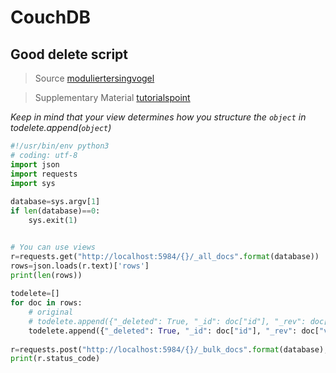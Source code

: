# CouchDB

## Good delete script

> Source [moduliertersingvogel](https://moduliertersingvogel.de/2018/03/15/bulk-delete-in-couchdb/)

> Supplementary Material [tutorialspoint](https://www.tutorialspoint.com/couchdb/couchdb_deleting_a_document.htm)

*Keep in mind that your view determines how you structure the ```object``` in todelete.append(```object```)*
```python
#!/usr/bin/env python3
# coding: utf-8
import json
import requests
import sys
 
database=sys.argv[1]
if len(database)==0:
    sys.exit(1)


# You can use views 
r=requests.get("http://localhost:5984/{}/_all_docs".format(database))
rows=json.loads(r.text)['rows']
print(len(rows))
 
todelete=[]
for doc in rows:
    # original
    # todelete.append({"_deleted": True, "_id": doc["id"], "_rev": doc["value"]["rev"]})
    todelete.append({"_deleted": True, "_id": doc["id"], "_rev": doc["value"][0]})
 
r=requests.post("http://localhost:5984/{}/_bulk_docs".format(database), json={"docs": todelete})
print(r.status_code)
```


